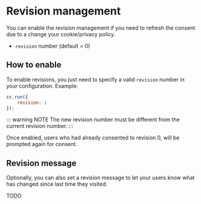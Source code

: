 # Revision management
You can enable the revision management if you need to refresh the consent due to a change your cookie/privacy policy.

- `revision` number (default = 0)

## How to enable
To enable revisions, you just need to specify a valid `revision` number in your configuration. Example:
```javascript
cc.run({
    revision: 1
});
```

::: warning NOTE
The new revision number must be different from the current revision number.
:::

Once enabled, users who had already consented to revision 0, will be prompted again for consent.

## Revision message
Optionally, you can also set a revision message to let your users know what has changed since last time they visited.

TODO